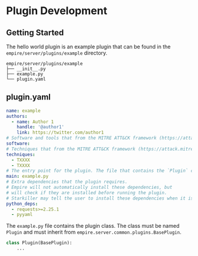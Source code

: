 # Plugin Development

## Getting Started

The hello world plugin is an example plugin
that can be found in the `empire/server/plugins/example` directory.

```
empire/server/plugins/example
├── __init__.py
├── example.py
└── plugin.yaml
```

## plugin.yaml
```yaml
name: example
authors:
  - name: Author 1
    handle: '@author1'
    link: https://twitter.com/author1
# Software and tools that from the MITRE ATT&CK framework (https://attack.mitre.org/software/)
software:
# Techniques that from the MITRE ATT&CK framework (https://attack.mitre.org/techniques/enterprise/)
techniques:
  - TXXXX
  - TXXXX
# The entry point for the plugin. The file that contains the `Plugin` class.
main: example.py
# Extra dependencies that the plugin requires.
# Empire will not automatically install these dependencies, but
# will check if they are installed before running the plugin.
# Starkiller may tell the user to install these dependencies when it is installed via the marketplace.
python_deps:
  - requests>=2.25.1
  - pyyaml
```

The `example.py` file contains the plugin class. The class must be named `Plugin`
and must inherit from `empire.server.common.plugins.BasePlugin`.

```python
class Plugin(BasePlugin):
    ...
```

